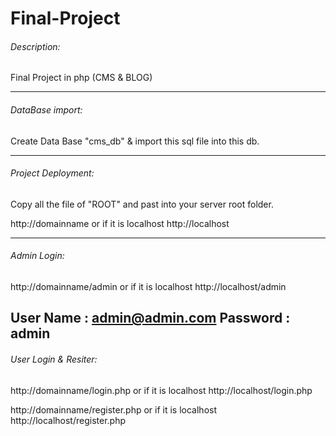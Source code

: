 # Final-Project
###### Description:
Final Project in php (CMS & BLOG)

------------

###### DataBase import:
Create Data Base "cms_db" & import this sql file into this db.

------------

###### Project Deployment:
Copy all the file of "ROOT" and past into your server root folder.

http://domainname or if it is localhost http://localhost

------------

###### Admin Login:
http://domainname/admin or if it is localhost http://localhost/admin

User Name : admin@admin.com
Password : admin
------------
###### User Login & Resiter:
http://domainname/login.php or if it is localhost http://localhost/login.php

http://domainname/register.php or if it is localhost http://localhost/register.php
